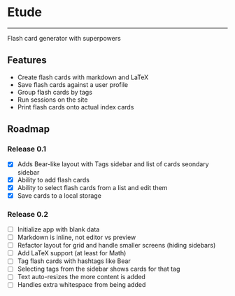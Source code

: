 # Etude
--------

Flash card generator with superpowers

## Features
- Create flash cards with markdown and LaTeX
- Save flash cards against a user profile
- Group flash cards by tags
- Run sessions on the site
- Print flash cards onto actual index cards

## Roadmap

### Release 0.1
- [x] Adds Bear-like layout with Tags sidebar and list of cards seondary sidebar
- [x] Ability to add flash cards
- [x] Ability to select flash cards from a list and edit them
- [x] Save cards to a local storage

### Release 0.2
- [ ] Initialize app with blank data
- [ ] Markdown is inline, not editor vs preview
- [ ] Refactor layout for grid and handle smaller screens (hiding sidebars)
- [ ] Add LaTeX support (at least for Math)
- [ ] Tag flash cards with hashtags like Bear
- [ ] Selecting tags from the sidebar shows cards for that tag
- [ ] Text auto-resizes the more content is added
- [ ] Handles extra whitespace from being added
